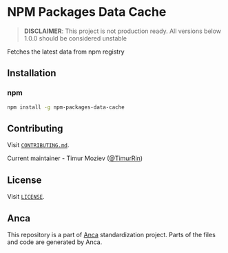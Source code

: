 # NPM Packages Data Cache

> **DISCLAIMER**: This project is not production ready. All versions below 1.0.0 should be considered unstable

Fetches the latest data from npm registry

## Installation

### npm

```bash
npm install -g npm-packages-data-cache
```

## Contributing

Visit [`CONTRIBUTING.md`](CONTRIBUTING.md).

Current maintainer - Timur Moziev ([@TimurRin](https://github.com/TimurRin))

## License

Visit [`LICENSE`](LICENSE).

## Anca

This repository is a part of [Anca](https://github.com/cinnabar-forge/anca) standardization project. Parts of the files and code are generated by Anca.
